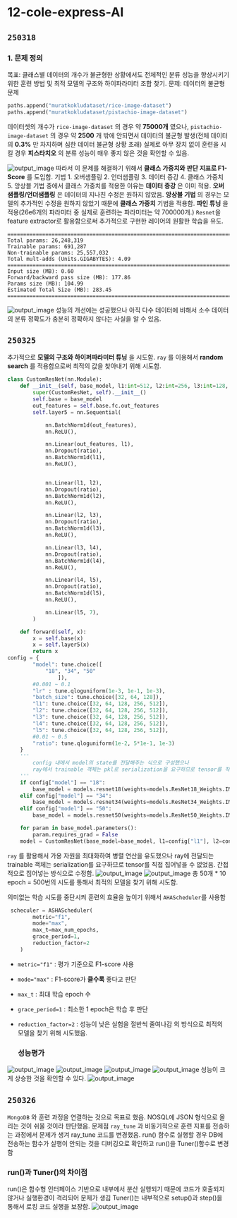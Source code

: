 # 12-cole-express-AI


## `250318`
### 1. 문제 정의
목표: 클래스별 데이터의 개수가 불균형한 상황에서도 전체적인 분류 성능을 향상시키기 위한 훈련 방법 및 최적 모델의 구조와 하이파라미터 조합 찾기.
문제: 데이터의 불균형 문제

```python
paths.append("muratkokludataset/rice-image-dataset")
paths.append("muratkokludataset/pistachio-image-dataset")
```
데이터셋의 개수가 `rice-image-dataset` 의 경우 약 **75000개** 였으나, `pistachio-image-dataset` 의 경우 약 **2500** 개 밖에 안되면서 데이터의 불균형 발생(전체 데이터의 **0.3%** 만 차지하며 심한 데이터 불균형 상황 초래) 
실제로 아무 장치 없이 훈련을 시킬 경우 **피스타치오** 의 분류 성능이 매우 좋지 않은 것을 확인할 수 있음.

![output_image](./images/1.png)
따라서 이 문제를 해결하기 위해서 **클래스 가중치와 판단 지표로 F1-Score** 를 도입함.
기법
    1. 오버샘플링
    2. 언더샘플링
    3. 데이터 증강
    4. 클래스 가중치
    5. 앙상블 기법
중에서 클래스 가중치를 적용한 이유는 **데이터 증강** 은 이미 적용. **오버샘플링/언더샘플링** 은 데이터의 지나친 수정은 원하지 않았음.
**앙상블 기법** 의 경우는 모델의 추가적인 수정을 원하지 않았기 때문에 **클래스 가중치** 기법을 적용함.
**파인 튜닝** 을 적용(26e6개의 파라미터 중 실제로 훈련하는 파라미터는 약 700000개.)
`Resnet`을 feature extractor로 활용함으로써 추가적으로 구현한 레이어의 원활한 학습을 유도.
```
===============================================================================================
Total params: 26,248,319
Trainable params: 691,287
Non-trainable params: 25,557,032
Total mult-adds (Units.GIGABYTES): 4.09
===============================================================================================
Input size (MB): 0.60
Forward/backward pass size (MB): 177.86
Params size (MB): 104.99
Estimated Total Size (MB): 283.45
===============================================================================================
```

![output_image](./images/2.png)
성능의 개선에는 성공했으나 아직 다수 데이터에 비해서 소수 데이터의 분류 정확도가 충분히 정확하지 않다는 사실을 알 수 있음.

## `250325`
추가적으로 **모델의 구조와 하이퍼파라미터 튜닝** 을 시도함.
`ray` 를 이용해서 **random search** 를 적용함으로써 최적의 값을 찾아내기 위해 시도함.

```python
class CustomResNet(nn.Module):
    def __init__(self, base_model, l1:int=512, l2:int=256, l3:int=128, l4:int=64, l5:int=32, ratio:float=0.5):
        super(CustomResNet, self).__init__()
        self.base = base_model
        out_features = self.base.fc.out_features
        self.layer5 = nn.Sequential(

            nn.BatchNorm1d(out_features),
            nn.ReLU(),

            nn.Linear(out_features, l1),
            nn.Dropout(ratio),
            nn.BatchNorm1d(l1),
            nn.ReLU(),


            nn.Linear(l1, l2),
            nn.Dropout(ratio),
            nn.BatchNorm1d(l2),
            nn.ReLU(),

            nn.Linear(l2, l3),
            nn.Dropout(ratio),
            nn.BatchNorm1d(l3),
            nn.ReLU(),

            nn.Linear(l3, l4),
            nn.Dropout(ratio),
            nn.BatchNorm1d(l4),
            nn.ReLU(),

            nn.Linear(l4, l5),
            nn.Dropout(ratio),
            nn.BatchNorm1d(l5),
            nn.ReLU(),

            nn.Linear(l5, 7),
        )

    def forward(self, x):
        x = self.base(x)
        x = self.layer5(x)
        return x    
config = {
        "model": tune.choice([
            "18", "34", "50"
                ]),
        #0.001 ~ 0.1
        "lr" : tune.qloguniform(1e-3, 1e-1, 1e-3),
        "batch_size": tune.choice([32, 64, 128]),
        "l1": tune.choice([32, 64, 128, 256, 512]),
        "l2": tune.choice([32, 64, 128, 256, 512]),
        "l3": tune.choice([32, 64, 128, 256, 512]),
        "l4": tune.choice([32, 64, 128, 256, 512]),
        "l5": tune.choice([32, 64, 128, 256, 512]),
        #0.01 ~ 0.5
        "ratio": tune.qloguniform(1e-2, 5*1e-1, 1e-3)
    }
    '''
	    config 내에서 model의 state를 전달해주는 식으로 구성했으나 
	    ray에서 trainable 객체는 pkl로 serialization을 요구하므로 tensor를 직접 집어넣을 수 없었음.
    '''
    if config["model"] == "18":
        base_model = models.resnet18(weights=models.ResNet18_Weights.IMAGENET1K_V1)
    elif config["model"] == "34":
        base_model = models.resnet34(weights=models.ResNet34_Weights.IMAGENET1K_V1)
    elif config["model"] == "50":
        base_model = models.resnet50(weights=models.ResNet50_Weights.IMAGENET1K_V1)

    for param in base_model.parameters():
        param.requires_grad = False
    model = CustomResNet(base_model=base_model, l1=config["l1"], l2=config["l2"], l3=config["l3"], l4=config["l4"], l5=config["l5"], ratio=config["ratio"])
```
`ray` 를 활용해서 가용 자원을 최대화하여 병렬 연산을 유도했으나 ray에 전달되는 trainable 객체는 serialization를 요구하므로 tensor를 직접 집어넣을 수 없었음.
간접적으로 집어넣는 방식으로 수정함.
![output_image](./images/3.png)
![output_image](./images/4.png)
총 50개 * 10 epoch = 500번의 시도를 통해서 최적의 모델을 찾기 위해 시도함.

의미없는 학습 시도를 중단시켜 훈련의 효율을 높이기 위해서 `AHAScheduler`를 사용함


```python
 scheculer = ASHAScheduler(
        metric="f1",
        mode="max",
        max_t=max_num_epochs,
        grace_period=1,
        reduction_factor=2
    )
```
 - `metric="f1"` : 평가 기준으로 F1-score 사용
 - `mode="max"` : F1-score가 **클수록** 좋다고 판단
 - `max_t` : 최대 학습 epoch 수
 - `grace_period=1` : 최소한 1 epoch은 학습 후 판단
 - `reduction_factor=2` : 성능이 낮은 실험을 절반씩 줄여나감
 의 방식으로 최적의 모델을 찾기 위해 시도했음.

    ### 성능평가
![output_image](./images/5.png)
![output_image](./images/6.png)
![output_image](./images/7.png)
![output_image](./images/8.png)
    성능이 크게 상승한 것을 확인할 수 있다.
![output_image](./images/9.png)
## `250326`
`MongoDB` 와 훈련 과정을 연결하는 것으로 목표로 했음. NOSQL에 JSON 형식으로 올리는 것이 쉬울 것이라 판단했음.
문제점
`ray_tune` 과 비동기적으로 훈련 지표를 전송하는 과정에서 문제가 생겨 ray_tune 코드를 변경했음. run() 함수로 실행할 경우 DB에 전송하는 함수가 실행이 안되는 것을 디버깅으로 확인하고 run()을 Tuner()함수로 변경함

### run()과 Tuner()의 차이점
run()은 함수형 인터페이스 기반으로 내부에서 분산 실행되기 때문에 코드가 호출되지 않거나 실행환경이 격리되어 문제가 생김
Tuner()는 내부적으로 setup()과 step()을 통해서 로킹 코드 실행을 보장함.
![output_image](./images/10.png)